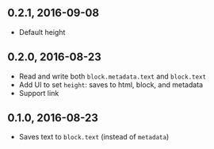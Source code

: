 ## 0.2.1, 2016-09-08

* Default height

## 0.2.0, 2016-08-23

* Read and write both `block.metadata.text` and `block.text`
* Add UI to set `height`: saves to html, block, and metadata
* Support link

## 0.1.0, 2016-08-23

* Saves text to `block.text` (instead of `metadata`)
